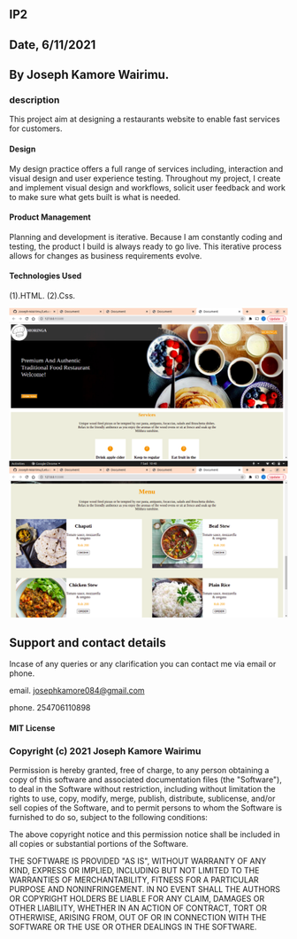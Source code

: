 ## IP2

## Date, 6/11/2021

## By Joseph Kamore Wairimu.

### description

This project aim at designing a restaurants website to enable fast services for customers.

#### Design

My design practice offers a full range of services including, interaction and visual design and user experience testing. Throughout my project, I create and implement visual design and workflows, solicit user feedback and work to make sure what gets built is what is needed.

#### Product Management

Planning and development is iterative. Because I am constantly coding and testing, the product I build is always ready to go live. This iterative process allows for changes as business requirements evolve.

#### Technologies Used

(1).HTML.
(2).Css.

<img src="images/images22.png">
<img src="images/images23.png">


## Support and contact details

Incase of any queries or any clarification you can contact me via email or phone.

email. josephkamore084@gmail.com

phone. 254706110898

#### MIT License

### Copyright (c) 2021 Joseph Kamore Wairimu

Permission is hereby granted, free of charge, to any person obtaining a copy of this software and associated documentation files (the "Software"), to deal in the Software without restriction, including without limitation the rights to use, copy, modify, merge, publish, distribute, sublicense, and/or sell copies of the Software, and to permit persons to whom the Software is furnished to do so, subject to the following conditions:

The above copyright notice and this permission notice shall be included in all copies or substantial portions of the Software.

THE SOFTWARE IS PROVIDED "AS IS", WITHOUT WARRANTY OF ANY KIND, EXPRESS OR IMPLIED, INCLUDING BUT NOT LIMITED TO THE WARRANTIES OF MERCHANTABILITY, FITNESS FOR A PARTICULAR PURPOSE AND NONINFRINGEMENT. IN NO EVENT SHALL THE AUTHORS OR COPYRIGHT HOLDERS BE LIABLE FOR ANY CLAIM, DAMAGES OR OTHER LIABILITY, WHETHER IN AN ACTION OF CONTRACT, TORT OR OTHERWISE, ARISING FROM, OUT OF OR IN CONNECTION WITH THE SOFTWARE OR THE USE OR OTHER DEALINGS IN THE SOFTWARE.
